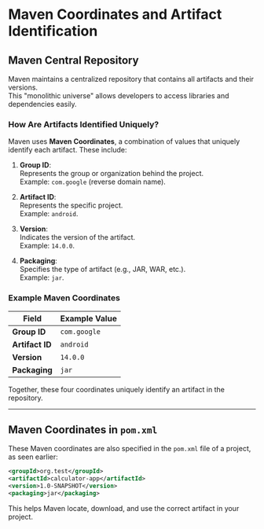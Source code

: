 # Maven Coordinates and Artifact Identification

## Maven Central Repository
Maven maintains a centralized repository that contains all artifacts and their versions.  
This "monolithic universe" allows developers to access libraries and dependencies easily.

### How Are Artifacts Identified Uniquely?
Maven uses **Maven Coordinates**, a combination of values that uniquely identify each artifact. These include:

1. **Group ID**:  
   Represents the group or organization behind the project.  
   Example: `com.google` (reverse domain name).

2. **Artifact ID**:  
   Represents the specific project.  
   Example: `android`.

3. **Version**:  
   Indicates the version of the artifact.  
   Example: `14.0.0`.

4. **Packaging**:  
   Specifies the type of artifact (e.g., JAR, WAR, etc.).  
   Example: `jar`.

### Example Maven Coordinates
| Field       | Example Value        |
|-------------|----------------------|
| **Group ID**  | `com.google`         |
| **Artifact ID** | `android`           |
| **Version**     | `14.0.0`            |
| **Packaging**   | `jar`               |

Together, these four coordinates uniquely identify an artifact in the repository.

---

## Maven Coordinates in `pom.xml`
These Maven coordinates are also specified in the `pom.xml` file of a project, as seen earlier:
```xml
<groupId>org.test</groupId>
<artifactId>calculator-app</artifactId>
<version>1.0-SNAPSHOT</version>
<packaging>jar</packaging>
```

This helps Maven locate, download, and use the correct artifact in your project.
